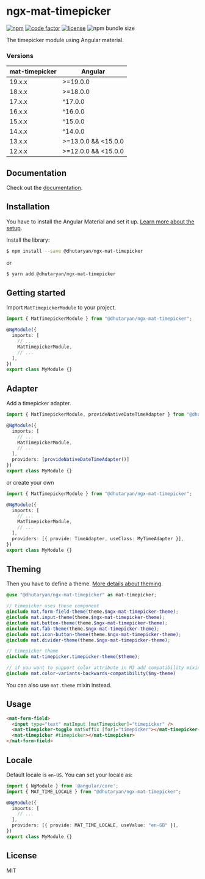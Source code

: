 # ngx-mat-timepicker

[![npm](https://img.shields.io/npm/v/@dhutaryan/ngx-mat-timepicker.svg)](https://www.npmjs.com/package/@dhutaryan/ngx-mat-timepicker)
[![code factor](https://img.shields.io/codefactor/grade/github/dhutaryan/ngx-mat-timepicker)](https://www.codefactor.io/repository/github/dhutaryan/ngx-mat-timepicker)
[![license](https://img.shields.io/badge/license-MIT-blue.svg)](https://github.com/dgutoryan/ngx-timepicker/blob/master/LICENSE)
![npm bundle size](https://img.shields.io/bundlephobia/minzip/%40dhutaryan%2Fngx-mat-timepicker)

The timepicker module using Angular material.

### Versions

| mat-timepicker | Angular             |
| -------------- | ------------------- |
| 19.x.x         | >=19.0.0            |
| 18.x.x         | >=18.0.0            |
| 17.x.x         | ^17.0.0             |
| 16.x.x         | ^16.0.0             |
| 15.x.x         | ^15.0.0             |
| 14.x.x         | ^14.0.0             |
| 13.x.x         | >=13.0.0 && <15.0.0 |
| 12.x.x         | >=12.0.0 && <15.0.0 |

## Documentation

Check out the [documentation](https://dhutaryan.github.io/ngx-mat-timepicker/).

## Installation

You have to install the Angular Material and set it up. [Learn more about the setup](https://material.angular.io/guide/getting-started).

Install the library:

```bash
$ npm install --save @dhutaryan/ngx-mat-timepicker
```

or

```bash
$ yarn add @dhutaryan/ngx-mat-timepicker
```

## Getting started

Import `MatTimepickerModule` to your project.

```typescript
import { MatTimepickerModule } from "@dhutaryan/ngx-mat-timepicker";

@NgModule({
  imports: [
    // ...
    MatTimepickerModule,
    // ...
  ],
})
export class MyModule {}
```

## Adapter

Add a timepicker adapter.

```typescript
import { MatTimepickerModule, provideNativeDateTimeAdapter } from "@dhutaryan/ngx-mat-timepicker";

@NgModule({
  imports: [
    // ...
    MatTimepickerModule,
    // ...
  ],
  providers: [provideNativeDateTimeAdapter()]
})
export class MyModule {}
```

or create your own

```typescript
import { MatTimepickerModule } from "@dhutaryan/ngx-mat-timepicker";

@NgModule({
  imports: [
    // ...
    MatTimepickerModule,
    // ...
  ],
  providers: [{ provide: TimeAdapter, useClass: MyTimeAdapter }],
})
export class MyModule {}
```

## Theming

Then you have to define a theme. [More details about theming](https://material.angular.io/guide/theming).

```scss
@use "@dhutaryan/ngx-mat-timepicker" as mat-timepicker;

// timepicker uses these component
@include mat.form-field-theme(theme.$ngx-mat-timepicker-theme);
@include mat.input-theme(theme.$ngx-mat-timepicker-theme);
@include mat.button-theme(theme.$ngx-mat-timepicker-theme);
@include mat.fab-theme(theme.$ngx-mat-timepicker-theme);
@include mat.icon-button-theme(theme.$ngx-mat-timepicker-theme);
@include mat.divider-theme(theme.$ngx-mat-timepicker-theme);

// timepicker theme
@include mat-timepicker.timepicker-theme($theme);

// if you want to support color attribute in M3 add compatibility mixin
@include mat.color-variants-backwards-compatibility($my-theme)
```

You can also use `mat.theme` mixin instead.

## Usage

```html
<mat-form-field>
  <input type="text" matInput [matTimepicker]="timepicker" />
  <mat-timepicker-toggle matSuffix [for]="timepicker"></mat-timepicker-toggle>
  <mat-timepicker #timepicker></mat-timepicker>
</mat-form-field>
```

## Locale

Default locale is `en-US`. You can set your locale as:

```typescript
import { NgModule } from '@angular/core';
import { MAT_TIME_LOCALE } from "@dhutaryan/ngx-mat-timepicker";

@NgModule({
  imports: [
    // ...
  ],
  providers: [{ provide: MAT_TIME_LOCALE, useValue: "en-GB" }],
})
export class MyModule {}
```

## License

MIT
